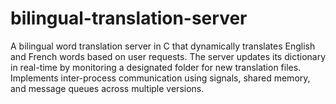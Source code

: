 # bilingual-translation-server
A bilingual word translation server in C that dynamically translates English and French words based on user requests. The server updates its dictionary in real-time by monitoring a designated folder for new translation files. Implements inter-process communication using signals, shared memory, and message queues across multiple versions.
